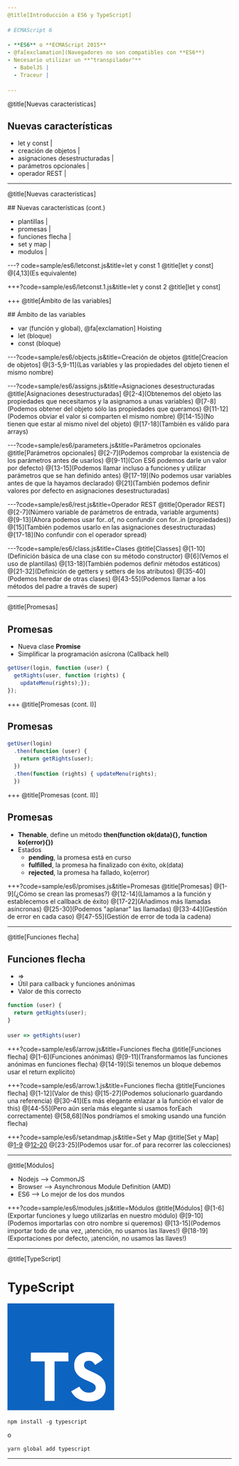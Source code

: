 ```yaml
---
@title[Introducción a ES6 y TypeScript]

# ECMAScript 6

- **ES6** o **ECMAScript 2015**
- @fa[exclamation](Navegadores no son compatibles con **ES6**)
- Necesario utilizar un **"transpilador"**
  - BabelJS | 
  - Traceur |

---
```

@title[Nuevas características]

## Nuevas características

- let y const |
- creación de objetos |
- asignaciones desestructuradas |
- parámetros opcionales |
- operador REST |

---
@title[Nuevas características]

## Nuevas características (cont.)

- plantillas |
- promesas |
- funciones flecha |
- set y map |
- modulos |

---? code=sample/es6/letconst.js&title=let y const 1
@title[let y const]
@[4,13](Es equivalente)

+++?code=sample/es6/letconst.1.js&title=let y const 2
@title[let y const]

+++
@title[Ámbito de las variables]

## Ámbito de las variables

- var (función y global), @fa[exclamation] Hoisting
- let (bloque)
- const (bloque)

---?code=sample/es6/objects.js&title=Creación de objetos
@title[Creacíon de objetos]
@[3-5,9-11](Las variables y las propiedades del objeto tienen el mismo nombre)

---?code=sample/es6/assigns.js&title=Asignaciones desestructuradas
@title[Asignaciones desestructuradas]
@[2-4](Obtenemos del objeto las propiedades que necesitamos y la asignamos a unas variables)
@[7-8](Podemos obtener del objeto sólo las propiedades que queramos)
@[11-12](Podemos obviar el valor si comparten el mismo nombre)
@[14-15](No tienen que estar al mismo nivel del objeto)
@[17-18](También es válido para arrays)

---?code=sample/es6/parameters.js&title=Parámetros opcionales
@title[Parámetros opcionales]
@[2-7](Podemos comprobar la existencia de los parámetros antes de usarlos)
@[9-11](Con ES6 podemos darle un valor por defecto)
@[13-15](Podemos llamar incluso a funciones y utilizar parámetros que se han definido antes)
@[17-19](No podemos usar variables antes de que la hayamos declarado)
@[21](También podemos definir valores por defecto en asignaciones desestructuradas)

---?code=sample/es6/rest.js&title=Operador REST
@title[Operador REST]
@[2-7](Número variable de parámetros de entrada, variable arguments)
@[9-13](Ahora podemos usar for..of, no confundir con for..in (propiedades))
@[15](También podemos usarlo en las asignaciones desestructuradas)
@[17-18](No confundir con el operador spread)

---?code=sample/es6/class.js&title=Clases
@title[Classes]
@[1-10](Definición básica de una clase con su método constructor)
@[6](Vemos el uso de plantillas)
@[13-18](También podemos definir métodos estáticos)
@[21-32](Definición de getters y setters de los atributos)
@[35-40](Podemos heredar de otras clases)
@[43-55](Podemos llamar a los métodos del padre a través de super)

---
@title[Promesas]

## Promesas
- Nueva clase **Promise**
- Simplificar la programación asícrona (Callback hell)

```javascript
getUser(login, function (user) { 
  getRights(user, function (rights) {
    updateMenu(rights);});
});
```

+++
@title[Promesas (cont. I)]
## Promesas

```javascript
getUser(login)
  .then(function (user) {
    return getRights(user);
  })
  .then(function (rights) { updateMenu(rights);
  })
```

+++
@title[Promesas (cont. II)]

## Promesas
- __Thenable__, define un método __then(function ok(data){}, function ko(error){})__
- Estados
  - __pending__, la promesa está en curso
  - __fulfilled__, la promesa ha finalizado con éxito, ok(data)
  - __rejected__, la promesa ha fallado, ko(error)

+++?code=sample/es6/promises.js&title=Promesas
@title[Promesas]
@[1-9](¿Cómo se crean las promesas?)
@[12-14](Llamamos a la función y establecemos el callback de éxito)
@[17-22](Añadimos más llamadas asíncronas)
@[25-30](Podemos "aplanar" las llamadas)
@[33-44](Gestión de error en cada caso)
@[47-55](Gestión de error de toda la cadena)

---
@title[Funciones flecha]

## Funciones flecha
- =>
- Útil para callback y funciones anónimas
- Valor de this correcto

```javascript
function (user) {
  return getRights(user);
}

user => getRights(user)
```

+++?code=sample/es6/arrow.js&title=Funciones flecha
@title[Funciones flecha]
@[1-6](Funciones anónimas)
@[9-11](Transformamos las funciones anónimas en funciones flecha)
@[14-19](Si tenemos un bloque debemos usar el return explícito)

+++?code=sample/es6/arrow.1.js&title=Funciones flecha
@title[Funciones flecha]
@[1-12](Valor de this)
@[15-27](Podemos solucionarlo guardando una referencia)
@[30-41](Es más elegante enlazar a la función el valor de this)
@[44-55](Pero aún sería más elegante si usamos forEach correctamente)
@[58,68](Nos pondríamos el smoking usando una función flecha)

+++?code=sample/es6/setandmap.js&title=Set y Map
@title[Set y Map]
@[1-9](Set)
@[12-20](Map)
@[23-25](Podemos usar for..of para recorrer las colecciones)

---
@title[Módulos]
- Nodejs --> CommonJS
- Browser --> Asynchronous Module Definition (AMD)
- ES6 --> Lo mejor de los dos mundos

+++?code=sample/es6/modules.js&title=Módulos
@title[Módulos]
@[1-6](Exportar funciones y luego utilizarlas en nuestro módulo)
@[9-10](Podemos importarlas con otro nombre si queremos)
@[13-15](Podemos importar todo de una vez, ¡atención, no usamos las llaves!)
@[18-19](Exportaciones por defecto, ¡atención, no usamos las llaves!)

---
@title[TypeScript]
# TypeScript

![Image](assets/image/ts_logo.png)

```
npm install -g typescript
```
o

```
yarn global add typescript
```
---